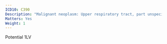 ```yaml
---
ICD10: C390
Description: "Malignant neoplasm: Upper respiratory tract, part unspecified"
Matters: Yes
Weight: 1
---
```

Potential 1LV
